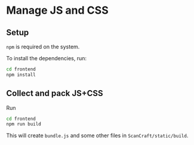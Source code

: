 # Manage JS and CSS
## Setup
`npm` is required on the system.

To install the dependencies, run:
```bash
cd frontend
npm install
```

## Collect and pack JS+CSS
Run
```bash
cd frontend
npm run build
```

This will create `bundle.js` and some other files in `ScanCraft/static/build`.
